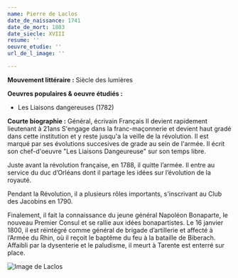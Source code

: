 ```yaml
---
name: Pierre de Laclos
date_de_naissance: 1741
date_de_mort: 1803
date_siecle: XVIII
resume: ''
oeuvre_etudie: ''
url_de_l_image: ''

---
```


**Mouvement littéraire :** Siècle des lumières

**Oeuvres populaires & oeuvre étudiés :**

* Les Liaisons dangereuses (1782)

**Courte biographie :**
Général, écrivain Français
Il devient rapidement lieutenant à 21ans
S'engage dans la franc-maçonnerie et devient haut gradé dans cette institution et y reste jusqu'a la veille de la révolution.
Il est marqué par ses évolutions succesives de grade au sein de l'armée.
Il écrit son chef-d'oeuvre "Les Liaisons Dangeureuse" sur son temps libre.

Juste avant la révolution française, en 1788, il quitte l’armée. Il entre au service du duc d’Orléans dont il partage les idées sur l’évolution de la royauté.

Pendant la Révolution, il a plusieurs rôles importants, s'inscrivant au Club des Jacobins en 1790.

Finalement, il fait la connaissance du jeune général Napoléon Bonaparte, le nouveau Premier Consul et se rallie aux idées bonapartistes. Le 16 janvier 1800, il est réintégré comme général de brigade d’artillerie et affecté à l’Armée du Rhin, où il reçoit le baptême du feu à la bataille de Biberach. Affaibli par la dysenterie et le paludisme, il meurt à Tarente est enterré sur place.

![Image de Laclos](https://www.parisrevolutionnaire.com/IMG/jpg/Choderlos_de_Laclos_Pierre_26_par_Perronneau_max.jpg)